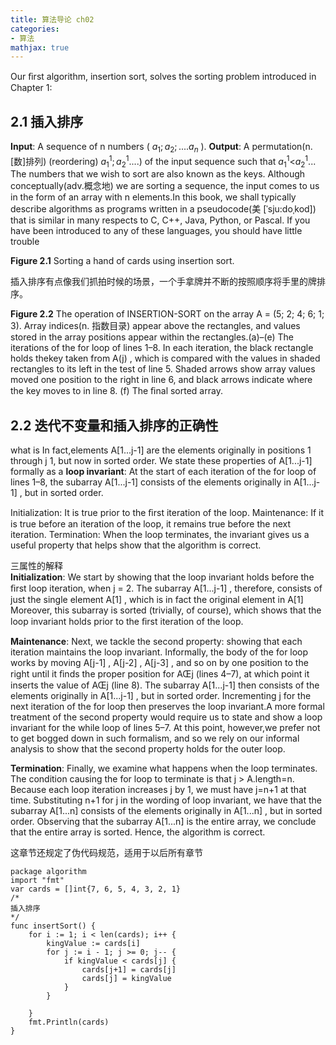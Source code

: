 ```yaml
---
title: 算法导论 ch02
categories:
- 算法
mathjax: true
---
```



Our ﬁrst algorithm, insertion sort, solves the sorting problem introduced in Chapter 1:
<!-- more -->

## 2.1 插入排序

**Input**: A sequence of n numbers ( $a_1; a_2;.... a_n$ ).
**Output**: A permutation(n.[数]排列) (reordering) $a^1_1; a^1_2$....) of the input sequence such that $a^1_1$<$a^1_2$...
The numbers that we wish to sort are also known as the keys. Although conceptually(adv.概念地) we are sorting a sequence, the input comes to us in the form of an array with n elements.In this book, we shall typically describe algorithms as programs written in a pseudocode(美 [ˈsju:doˌkod]) that is similar in many respects to C, C++, Java, Python, or Pascal. If you have been introduced to any of these languages, you should have little trouble 

**Figure 2.1** Sorting a hand of cards using insertion sort.

插入排序有点像我们抓拍时候的场景，一个手拿牌并不断的按照顺序将手里的牌排序。

**Figure 2.2** The operation of INSERTION-SORT on the array A = (5; 2; 4; 6; 1; 3). Array indices(n. 指数目录) appear above the rectangles, and values stored in the array positions appear within the rectangles.(a)–(e) The iterations of the for loop of lines 1–8. In each iteration, the black rectangle holds thekey taken from A(j) , which is compared with the values in shaded rectangles to its left in the test of line 5. Shaded arrows show array values moved one position to the right in line 6, and black arrows indicate where the key moves to in line 8. (f) The ﬁnal sorted array.

## 2.2 迭代不变量和插入排序的正确性

what is In fact,elements A[1...j-1] are the elements originally in positions 1 through j 1, but now in sorted order. We state these properties of A[1...j-1] formally as a **loop invariant**: At the start of each iteration of the for loop of lines 1–8, the subarray A[1...j-1] consists of the elements originally in A[1...j-1] , but in sorted order.

Initialization: It is true prior to the ﬁrst iteration of the loop.
Maintenance: If it is true before an iteration of the loop, it remains true before the
next iteration. Termination: When the loop terminates, the invariant gives us a useful property that helps show that the algorithm is correct.

三属性的解释  
**Initialization**: We start by showing that the loop invariant holds before the ﬁrst
loop iteration, when j = 2. The subarray A[1...j-1] , therefore, consists
of just the single element A[1] , which is in fact the original element in A[1]
Moreover, this subarray is sorted (trivially, of course), which shows that the
loop invariant holds prior to the ﬁrst iteration of the loop.

**Maintenance**: Next, we tackle the second property: showing that each iteration
maintains the loop invariant. Informally, the body of the for loop works by
moving A[j-1] , A[j-2] , A[j-3] , and so on by one position to the right
until it ﬁnds the proper position for AŒj (lines 4–7), at which point it inserts
the value of AŒj (line 8). The subarray A[1...j-1] then consists of the elements
originally in A[1...j-1] , but in sorted order. Incrementing j for the next iteration
of the for loop then preserves the loop invariant.A more formal treatment of the second property would require us to state and
show a loop invariant for the while loop of lines 5–7. At this point, however,we prefer not to get bogged down in such formalism, and so we rely on our
informal analysis to show that the second property holds for the outer loop.

**Termination**: Finally, we examine what happens when the loop terminates. The
condition causing the for loop to terminate is that j > A.length=n. Because
each loop iteration increases j by 1, we must have j=n+1 at that time.
Substituting n+1 for j in the wording of loop invariant, we have that the
subarray A[1...n] consists of the elements originally in A[1...n] , but in sorted
order. Observing that the subarray A[1...n] is the entire array, we conclude that
the entire array is sorted. Hence, the algorithm is correct.

这章节还规定了伪代码规范，适用于以后所有章节

```golang
package algorithm
import "fmt"
var cards = []int{7, 6, 5, 4, 3, 2, 1}
/*
插入排序
*/
func insertSort() {
	for i := 1; i < len(cards); i++ {
		kingValue := cards[i]
		for j := i - 1; j >= 0; j-- {
			if kingValue < cards[j] {
				cards[j+1] = cards[j]
				cards[j] = kingValue
			}
		}

	}
	fmt.Println(cards)
}

```